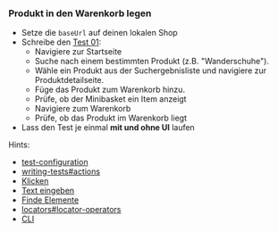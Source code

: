 ### Produkt in den Warenkorb legen

* Setze die `baseUrl` auf deinen lokalen Shop
* Schreibe den [Test 01](../tests/01.spec.ts):
  * Navigiere zur Startseite
  * Suche nach einem bestimmten Produkt (z.B. "Wanderschuhe").
  * Wähle ein Produkt aus der Suchergebnisliste und navigiere zur Produktdetailseite.
  * Füge das Produkt zum Warenkorb hinzu.
  * Prüfe, ob der Minibasket ein Item anzeigt
  * Navigiere zum Warenkorb
  * Prüfe, ob das Produkt im Warenkorb liegt
* Lass den Test je einmal **mit und ohne UI** laufen

Hints:
* [test-configuration](https://playwright.dev/docs/test-configuration)
* [writing-tests#actions](https://playwright.dev/docs/writing-tests#actions)
* [Klicken](https://playwright.dev/docs/input#mouse-click)
* [Text eingeben](https://playwright.dev/docs/api/class-locator#locator-fill)
* [Finde Elemente](https://playwright.dev/docs/locators)
* [locators#locator-operators](https://playwright.dev/docs/locators#locator-operators)
* [CLI](https://playwright.dev/docs/test-cli#introduction)
